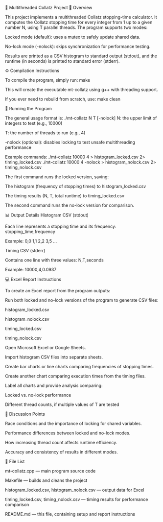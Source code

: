 🧮 Multithreaded Collatz Project
📘 Overview

This project implements a multithreaded Collatz stopping-time calculator.
It computes the Collatz stopping time for every integer from 1 up to a given number N, using T parallel threads.
The program supports two modes:

Locked mode (default): uses a mutex to safely update shared data.

No-lock mode (-nolock): skips synchronization for performance testing.

Results are printed as a CSV histogram to standard output (stdout),
and the runtime (in seconds) is printed to standard error (stderr).

⚙️ Compilation Instructions

To compile the program, simply run:
make

This will create the executable mt-collatz using g++ with threading support.

If you ever need to rebuild from scratch, use:
make clean

🚀 Running the Program

The general usage format is:
./mt-collatz N T [-nolock]
N: the upper limit of integers to test (e.g., 10000)

T: the number of threads to run (e.g., 4)

-nolock (optional): disables locking to test unsafe multithreading performance

Example commands:
./mt-collatz 10000 4 > histogram_locked.csv 2> timing_locked.csv
./mt-collatz 10000 4 -nolock > histogram_nolock.csv 2> timing_nolock.csv

The first command runs the locked version, saving:

The histogram (frequency of stopping times) to histogram_locked.csv

The timing results (N, T, total runtime) to timing_locked.csv

The second command runs the no-lock version for comparison.

📊 Output Details
Histogram CSV (stdout)

Each line represents a stopping time and its frequency:
stopping_time,frequency

Example:
0,0
1,1
2,2
3,5
...

Timing CSV (stderr)

Contains one line with three values:
N,T,seconds

Example:
10000,4,0.0937

💻 Excel Report Instructions

To create an Excel report from the program outputs:

Run both locked and no-lock versions of the program to generate CSV files:

histogram_locked.csv

histogram_nolock.csv

timing_locked.csv

timing_nolock.csv

Open Microsoft Excel or Google Sheets.

Import histogram CSV files into separate sheets.

Create bar charts or line charts comparing frequencies of stopping times.

Create another chart comparing execution times from the timing files.

Label all charts and provide analysis comparing:

Locked vs. no-lock performance

Different thread counts, if multiple values of T are tested

🧠 Discussion Points

Race conditions and the importance of locking for shared variables.

Performance differences between locked and no-lock modes.

How increasing thread count affects runtime efficiency.

Accuracy and consistency of results in different modes.

🧰 File List

mt-collatz.cpp — main program source code

Makefile — builds and cleans the project

histogram_locked.csv, histogram_nolock.csv — output data for Excel

timing_locked.csv, timing_nolock.csv — timing results for performance comparison

README.md — this file, containing setup and report instructions